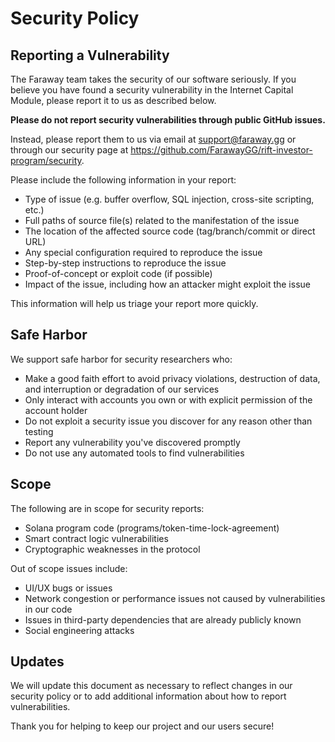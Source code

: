 # Security Policy

## Reporting a Vulnerability

The Faraway team takes the security of our software seriously. If you believe you have found a security vulnerability in the Internet Capital Module, please report it to us as described below.

**Please do not report security vulnerabilities through public GitHub issues.**

Instead, please report them to us via email at support@faraway.gg or through our security page at https://github.com/FarawayGG/rift-investor-program/security.

Please include the following information in your report:

- Type of issue (e.g. buffer overflow, SQL injection, cross-site scripting, etc.)
- Full paths of source file(s) related to the manifestation of the issue
- The location of the affected source code (tag/branch/commit or direct URL)
- Any special configuration required to reproduce the issue
- Step-by-step instructions to reproduce the issue
- Proof-of-concept or exploit code (if possible)
- Impact of the issue, including how an attacker might exploit the issue

This information will help us triage your report more quickly.

## Safe Harbor

We support safe harbor for security researchers who:

- Make a good faith effort to avoid privacy violations, destruction of data, and interruption or degradation of our services
- Only interact with accounts you own or with explicit permission of the account holder
- Do not exploit a security issue you discover for any reason other than testing
- Report any vulnerability you've discovered promptly
- Do not use any automated tools to find vulnerabilities

## Scope

The following are in scope for security reports:
- Solana program code (programs/token-time-lock-agreement)
- Smart contract logic vulnerabilities
- Cryptographic weaknesses in the protocol

Out of scope issues include:
- UI/UX bugs or issues
- Network congestion or performance issues not caused by vulnerabilities in our code
- Issues in third-party dependencies that are already publicly known
- Social engineering attacks

## Updates

We will update this document as necessary to reflect changes in our security policy or to add additional information about how to report vulnerabilities.

Thank you for helping to keep our project and our users secure! 